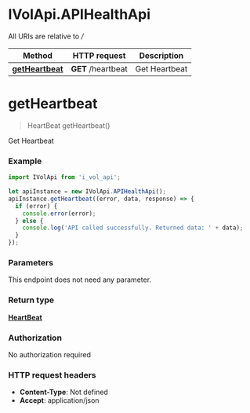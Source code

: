 # IVolApi.APIHealthApi

All URIs are relative to */*

Method | HTTP request | Description
------------- | ------------- | -------------
[**getHeartbeat**](APIHealthApi.md#getHeartbeat) | **GET** /heartbeat | Get Heartbeat

<a name="getHeartbeat"></a>
# **getHeartbeat**
> HeartBeat getHeartbeat()

Get Heartbeat

### Example
```javascript
import IVolApi from 'i_vol_api';

let apiInstance = new IVolApi.APIHealthApi();
apiInstance.getHeartbeat((error, data, response) => {
  if (error) {
    console.error(error);
  } else {
    console.log('API called successfully. Returned data: ' + data);
  }
});
```

### Parameters
This endpoint does not need any parameter.

### Return type

[**HeartBeat**](HeartBeat.md)

### Authorization

No authorization required

### HTTP request headers

 - **Content-Type**: Not defined
 - **Accept**: application/json

